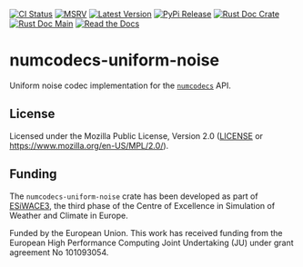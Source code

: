 [![CI Status]][workflow] [![MSRV]][repo] [![Latest Version]][crates.io] [![PyPi Release]][pypi] [![Rust Doc Crate]][docs.rs] [![Rust Doc Main]][docs] [![Read the Docs]][rtdocs]

[CI Status]: https://img.shields.io/github/actions/workflow/status/juntyr/numcodecs-rs/ci.yml?branch=main
[workflow]: https://github.com/juntyr/numcodecs-rs/actions/workflows/ci.yml?query=branch%3Amain

[MSRV]: https://img.shields.io/badge/MSRV-1.82.0-blue
[repo]: https://github.com/juntyr/numcodecs-rs

[Latest Version]: https://img.shields.io/crates/v/numcodecs-uniform-noise
[crates.io]: https://crates.io/crates/numcodecs-uniform-noise

[PyPi Release]: https://img.shields.io/pypi/v/numcodecs-wasm-uniform-noise.svg
[pypi]: https://pypi.python.org/pypi/numcodecs-wasm-uniform-noise

[Rust Doc Crate]: https://img.shields.io/docsrs/numcodecs-uniform-noise
[docs.rs]: https://docs.rs/numcodecs-uniform-noise/

[Rust Doc Main]: https://img.shields.io/badge/docs-main-blue
[docs]: https://juntyr.github.io/numcodecs-rs/numcodecs_uniform_noise

[Read the Docs]: https://img.shields.io/readthedocs/numcodecs-wasm?label=readthedocs
[rtdocs]: https://numcodecs-wasm.readthedocs.io/en/stable/api/numcodecs_wasm_uniform_noise/

# numcodecs-uniform-noise

Uniform noise codec implementation for the [`numcodecs`] API.

[`numcodecs`]: https://docs.rs/numcodecs/0.2/numcodecs/

## License

Licensed under the Mozilla Public License, Version 2.0 ([LICENSE](LICENSE) or https://www.mozilla.org/en-US/MPL/2.0/).

## Funding

The `numcodecs-uniform-noise` crate has been developed as part of [ESiWACE3](https://www.esiwace.eu), the third phase of the Centre of Excellence in Simulation of Weather and Climate in Europe.

Funded by the European Union. This work has received funding from the European High Performance Computing Joint Undertaking (JU) under grant agreement No 101093054.
